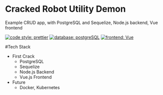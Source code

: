 # Cracked Robot Utility Demon
Example CRUD app, with PostgreSQL and Sequelize, Node.js backend, Vue frontend

[![code style: prettier](https://img.shields.io/badge/code_style-prettier-ff69b4.svg)](https://github.com/prettier/prettier)
[![database: postgreSQL](https://img.shields.io/badge/database-postgreSQL-336791.svg)](https://www.postgresql.org/)
[![frontend: Vue](https://img.shields.io/badge/frontend-Vue-4fc08d.svg)](https://www.npmjs.com/package/vue)

#Tech Stack

- First Crack
  - PostgreSQL
  - Sequelize
  - Node.js Backend
  - Vue.js Frontend
- Future
  - Docker, Kubernetes
